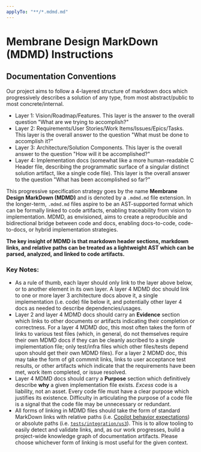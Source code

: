 ```yaml
---
applyTo: "**/*.mdmd.md"
---
```


# Membrane Design MarkDown (MDMD) Instructions

## Documentation Conventions

Our project aims to follow a 4-layered structure of markdown docs which progressively describes a solution of any type, from most abstract/public to most concrete/internal. 
- Layer 1: Vision/Roadmap/Features. This layer is the answer to the overall question "What are we trying to accomplish?"
- Layer 2: Requirements/User Stories/Work Items/Issues/Epics/Tasks. This layer is the overall answer to the question "What must be done to accomplish it?"
- Layer 3: Architecture/Solution Components. This layer is the overall answer to the question "How will it be accomplished?"
- Layer 4: Implementation docs (somewhat like a more human-readable C Header file, describing the programmatic surface of a singular distinct solution artifact, like a single code file). This layer is the overall answer to the question "What has been accomplished so far?"

This progressive specification strategy goes by the name **Membrane Design MarkDown (MDMD)** and is denoted by a `.mdmd.md` file extension. In the longer-term, `.mdmd.md` files aspire to be an AST-supported format which can be formally linked to code artifacts, enabling traceability from vision to implementation. MDMD, as envisioned, aims to create a reproducible and bidirectional bridge between code and docs, enabling docs-to-code, code-to-docs, or hybrid implementation strategies.

**The key insight of MDMD is that markdown header sections, markdown links, and relative paths can be treated as a lightweight AST which can be parsed, analyzed, and linked to code artifacts.** 

### Key Notes:
- As a rule of thumb, each layer should only link to the layer above below, or to another element in its own layer. A layer 4 MDMD doc should link to one or more layer 3 architecture docs above it, a single implementation (i.e. code) file below it, and potentially other layer 4 docs as needed to describe dependencies/usages. 
- Layer 2 and layer 4 MDMD docs should carry an **Evidence** section which links to other documents or artifacts indicating their completion or correctness. For a layer 4 MDMD doc, this most often takes the form of links to various test files (which, in general, do not themselves require their own MDMD docs if they can be cleanly ascribed to a single implementation file; only test/infra files which other files/tests depend upon should get their own MDMD files). For a layer 2 MDMD doc, this may take the form of git commmit links, links to user acceptance test results, or other artifacts which indicate that the requirements have been met, work item completed, or issue resolved.
- Layer 4 MDMD docs should carry a **Purpose** section which definitively describe **why** a given implementation file exists. _Excess_ code is a liability, not an asset. Every code file must have a clear purpose which justifies its existence. Difficulty in articulating the purpose of a code file is a signal that the code file may be unnecessary or redundant.
- All forms of linking in MDMD files should take the form of standard MarkDown links with relative paths (i.e. [Copilot behavior expectations](../copilot-instructions.md#behavior-expectations)) or absolute paths (i.e. [`tests/integration/us3`](/tests/integration/us3/markdownLinkDrift.test.ts)). This is to allow tooling to easily detect and validate links, and, as our work progresses, build a project-wide knowledge graph of documentation artifacts. Please choose whichever form of linking is most useful for the given context.